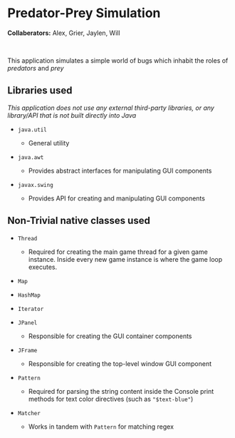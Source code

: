 # Predator-Prey Simulation

**Collaberators:** Alex, Grier, Jaylen, Will

<br/>

This application simulates a simple world of bugs which inhabit the roles of _predators_ and _prey_

## Libraries used

_This application does not use any external third-party libraries, or any library/API that is not built directly into Java_

- `java.util`

  - General utility

- `java.awt`

  - Provides abstract interfaces for manipulating GUI components

- `javax.swing`
  - Provides API for creating and manipulating GUI components

## Non-Trivial native classes used

- `Thread`

  - Required for creating the main game thread for a given game instance. Inside every new game instance is where the game loop executes.

- `Map`
- `HashMap`
- `Iterator`
- `JPanel`

  - Responsible for creating the GUI container components

- `JFrame`

  - Responsible for creating the top-level window GUI component

- `Pattern`

  - Required for parsing the string content inside the Console print methods for text color directives (such as `"$text-blue"`)

- `Matcher`
  - Works in tandem with `Pattern` for matching regex
